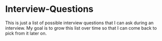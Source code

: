 # Interview-Questions
This is just a list of possible interview questions that I can ask during an interview. My goal is to grow this list over time so that I can come back to pick from it later on.
